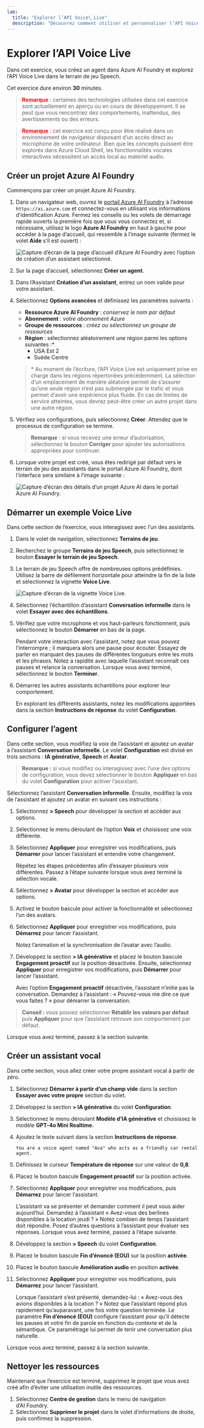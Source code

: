 ```yaml
---
lab:
  title: "Explorer l’API Voice\_Live"
  description: "Découvrez comment utiliser et personnaliser l’API Voice\_Live disponible dans le terrain de jeu Azure\_AI\_Foundry."
---
```


# Explorer l’API Voice Live

Dans cet exercice, vous créez un agent dans Azure AI Foundry et explorez l’API Voice Live dans le terrain de jeu Speech. 

Cet exercice dure environ **30** minutes.

> <span style="color:red">**Remarque** :</span> certaines des technologies utilisées dans cet exercice sont actuellement en aperçu ou en cours de développement. Il se peut que vous rencontriez des comportements, inattendus, des avertissements ou des erreurs.

> <span style="color:red">**Remarque** :</span> cet exercice est conçu pour être réalisé dans un environnement de navigateur disposant d’un accès direct au microphone de votre ordinateur. Bien que les concepts puissent être explorés dans Azure Cloud Shell, les fonctionnalités vocales interactives nécessitent un accès local au matériel audio.

## Créer un projet Azure AI Foundry

Commençons par créer un projet Azure AI Foundry.

1. Dans un navigateur web, ouvrez le [portail Azure AI Foundry](https://ai.azure.com) à l’adresse `https://ai.azure.com` et connectez-vous en utilisant vos informations d’identification Azure. Fermez les conseils ou les volets de démarrage rapide ouverts la première fois que vous vous connectez et, si nécessaire, utilisez le logo **Azure AI Foundry** en haut à gauche pour accéder à la page d’accueil, qui ressemble à l’image suivante (fermez le volet **Aide** s’il est ouvert) :

    ![Capture d’écran de la page d’accueil d’Azure AI Foundry avec l’option de création d’un assistant sélectionné.](../media/ai-foundry-new-home-page.png)

1. Sur la page d’accueil, sélectionnez **Créer un agent**.

1. Dans l’Assistant **Création d’un assistant**, entrez un nom valide pour votre assistant. 

1. Sélectionnez **Options avancées** et définissez les paramètres suivants :
    - **Ressource Azure AI Foundry** : *conservez le nom par défaut*
    - **Abonnement** : *votre abonnement Azure*
    - **Groupe de ressources** : *créez ou sélectionnez un groupe de ressources*
    - **Région** : sélectionnez aléatoirement une région parmi les options suivantes :\*
        - USA Est 2
        - Suède Centre

    > \* Au moment de l’écriture, l’API Voice Live est uniquement prise en charge dans les régions répertoriées précédemment. La sélection d’un emplacement de manière aléatoire permet de s’assurer qu’une seule région n’est pas submergée par le trafic et vous permet d’avoir une expérience plus fluide. En cas de limites de service atteintes, vous devrez peut-être créer un autre projet dans une autre région.

1. Vérifiez vos configurations, puis sélectionnez **Créer**. Attendez que le processus de configuration se termine.

    >**Remarque** : si vous recevez une erreur d’autorisation, sélectionnez le bouton **Corriger** pour ajouter les autorisations appropriées pour continuer.

1. Lorsque votre projet est créé, vous êtes redirigé par défaut vers le terrain de jeu des assistants dans le portail Azure AI Foundry, dont l’interface sera similaire à l’image suivante :

    ![Capture d’écran des détails d’un projet Azure AI dans le portail Azure AI Foundry.](../media/ai-foundry-project-2.png)

## Démarrer un exemple Voice Live

 Dans cette section de l’exercice, vous interagissez avec l’un des assistants. 

1. Dans le volet de navigation, sélectionnez **Terrains de jeu**.

1. Recherchez le groupe **Terrains de jeu Speech**, puis sélectionnez le bouton **Essayer le terrain de jeu Speech**.

1. Le terrain de jeu Speech offre de nombreuses options prédéfinies. Utilisez la barre de défilement horizontale pour atteindre la fin de la liste et sélectionnez la vignette **Voice Live**. 

    ![Capture d’écran de la vignette Voice Live.](../media/voice-live-tile.png)

1. Sélectionnez l’échantillon d’assistant **Conversation informelle** dans le volet **Essayer avec des échantillons**.

1. Vérifiez que votre microphone et vos haut-parleurs fonctionnent, puis sélectionnez le bouton **Démarrer** en bas de la page. 

    Pendant votre interaction avec l’assistant, notez que vous pouvez l’interrompre ; il marquera alors une pause pour écouter. Essayez de parler en marquant des pauses de différentes longueurs entre les mots et les phrases. Notez a rapidité avec laquelle l’assistant reconnaît ces pauses et relance la conversation. Lorsque vous avez terminé, sélectionnez le bouton **Terminer**.

1. Démarrez les autres assistants échantillons pour explorer leur comportement.

    En explorant les différents assistants, notez les modifications apportées dans la section **Instructions de réponse** du volet **Configuration**.

## Configurer l’agent 

Dans cette section, vous modifiez la voix de l’assistant et ajoutez un avatar à l’assistant **Conversation informelle**. Le volet **Configuration** est divisé en trois sections : **IA générative**, **Speech** et **Avatar**.

>**Remarque :** si vous modifiez ou interagissez avec l’une des options de configuration, vous devez sélectionner le bouton **Appliquer** en bas du volet **Configuration** pour activer l’assistant.

Sélectionnez l’assistant **Conversation informelle**. Ensuite, modifiez la voix de l’assistant et ajoutez un avatar en suivant ces instructions :

1. Sélectionnez **> Speech** pour développer la section et accéder aux options.

1. Sélectionnez le menu déroulant de l’option **Voix** et choisissez une voix différente.

1. Sélectionnez **Appliquer** pour enregistrer vos modifications, puis **Démarrer** pour lancer l’assistant et entendre votre changement.

    Répétez les étapes précédentes afin d’essayer plusieurs voix différentes. Passez à l’étape suivante lorsque vous avez terminé la sélection vocale.

1. Sélectionnez **> Avatar** pour développer la section et accéder aux options.

1. Activez le bouton bascule pour activer la fonctionnalité et sélectionnez l’un des avatars. 

1. Sélectionnez **Appliquer** pour enregistrer vos modifications, puis **Démarrez** pour lancer l’assistant. 

    Notez l’animation et la synchronisation de l’avatar avec l’audio.

1. Développez la section **> IA générative** et placez le bouton bascule **Engagement proactif** sur la position désactivée. Ensuite, sélectionnez **Appliquer** pour enregistrer vos modifications, puis **Démarrer** pour lancer l’assistant.

    Avec l’option **Engagement proactif** désactivée, l’assistant n’initie pas la conversation. Demandez à l’assistant : « Pouvez-vous me dire ce que vous faites ? » pour démarrer la conversation.

>**Conseil :** vous pouvez sélectionner **Rétablir les valeurs par défaut** puis **Appliquer** pour que l’assistant retrouve son comportement par défaut.

Lorsque vous avez terminé, passez à la section suivante.

## Créer un assistant vocal

Dans cette section, vous allez créer votre propre assistant vocal à partir de zéro.

1. Sélectionnez **Démarrer à partir d’un champ vide** dans la section **Essayer avec votre propre** section du volet. 

1. Développez la section **> IA générative** du volet **Configuration**.

1. Sélectionnez le menu déroulant **Modèle d’IA générative** et choisissez le modèle **GPT-4o Mini Realtime**.

1. Ajoutez le texte suivant dans la section **Instructions de réponse**.

    ```
    You are a voice agent named "Ava" who acts as a friendly car rental agent. 
    ```

1. Définissez le curseur **Température de réponse** sur une valeur de **0,8**. 

1. Placez le bouton bascule **Engagement proactif** sur la position activée.

1. Sélectionnez **Appliquer** pour enregistrer vos modifications, puis **Démarrez** pour lancer l’assistant.

    L’assistant va se présenter et demander comment il peut vous aider aujourd’hui. Demandez à l’assistant « Avez-vous des berlines disponibles à la location jeudi ? » Notez combien de temps l’assistant doit répondre. Posez d’autres questions à l’assistant pour évaluer ses réponses. Lorsque vous avez terminé, passez à l’étape suivante.

1. Développez la section **> Speech** du volet **Configuration**.

1. Placez le bouton bascule **Fin d’énoncé (EOU)** sur la position **activée**.

1. Placez le bouton bascule **Amélioration audio** en position **activée**.

1. Sélectionnez **Appliquer** pour enregistrer vos modifications, puis **Démarrez** pour lancer l’assistant.

    Lorsque l’assistant s’est présenté, demandez-lui : « Avez-vous des avions disponibles à la location ? » Notez que l’assistant répond plus rapidement qu’auparavant, une fois votre question terminée. Le paramètre **Fin d’énoncé (EOU)** configure l’assistant pour qu’il détecte les pauses et votre fin de parole en fonction du contexte et de la sémantique. Ce paramétrage lui permet de tenir une conversation plus naturelle.

Lorsque vous avez terminé, passez à la section suivante.

## Nettoyer les ressources

Maintenant que l’exercice est terminé, supprimez le projet que vous avez créé afin d’éviter une utilisation inutile des ressources.

1. Sélectionnez **Centre de gestion** dans le menu de navigation d’AI Foundry.
1. Sélectionnez **Supprimer le projet** dans le volet d’informations de droite, puis confirmez la suppression.

